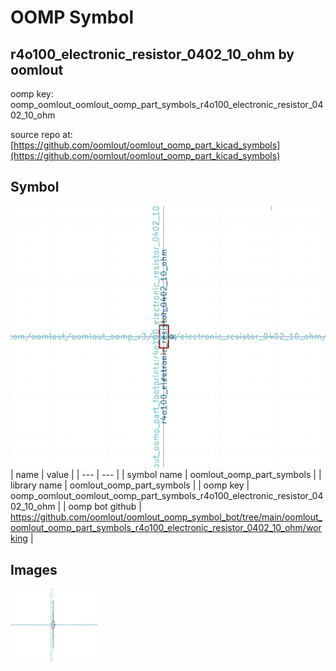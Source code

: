 # OOMP Symbol  
## r4o100_electronic_resistor_0402_10_ohm  by oomlout  
  
oomp key: oomp_oomlout_oomlout_oomp_part_symbols_r4o100_electronic_resistor_0402_10_ohm  
  
source repo at: [https://github.com/oomlout/oomlout_oomp_part_kicad_symbols](https://github.com/oomlout/oomlout_oomp_part_kicad_symbols)  
## Symbol  
  
[![working.png](working_600.png)](working.png)  
| name | value | 
| --- | --- | 
| symbol name | oomlout_oomp_part_symbols | 
| library name | oomlout_oomp_part_symbols | 
| oomp key | oomp_oomlout_oomlout_oomp_part_symbols_r4o100_electronic_resistor_0402_10_ohm | 
| oomp bot github | https://github.com/oomlout/oomlout_oomp_symbol_bot/tree/main/oomlout_oomlout_oomp_part_symbols_r4o100_electronic_resistor_0402_10_ohm/working | 
## Images  
  
[![working.png](working_140.png)](working.png)  

